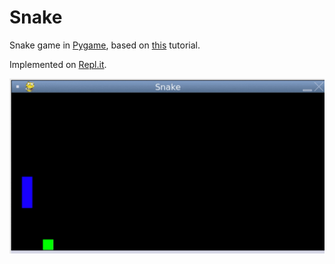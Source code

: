# Snake
Snake game in [Pygame](https://www.pygame.org/), based on [this](https://docs.replit.com/tutorials/19-build-snake-with-pygame) tutorial.

Implemented on [Repl.it](https://replit.com/@jeremymiller5/snake-pygame).

![demo-gif](./demo.gif)
